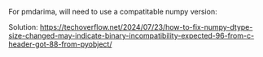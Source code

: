 For pmdarima, will need to use a compatitable numpy version:

Solution:
https://techoverflow.net/2024/07/23/how-to-fix-numpy-dtype-size-changed-may-indicate-binary-incompatibility-expected-96-from-c-header-got-88-from-pyobject/


